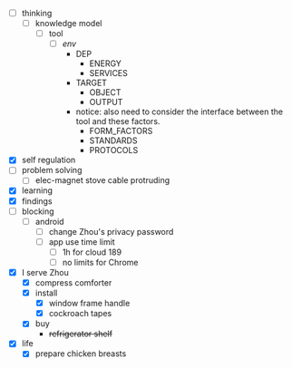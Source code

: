 - [ ] thinking
    - [ ] knowledge model
        - [ ] tool
            - [ ] *env*
                - DEP
                    - ENERGY
                    - SERVICES
                - TARGET
                    - OBJECT
                    - OUTPUT
                - notice: also need to consider the interface between the tool and these factors.
                    - FORM_FACTORS
                    - STANDARDS
                    - PROTOCOLS
- [x] self regulation
- [ ] problem solving
    - [ ] elec-magnet stove cable protruding 
- [x] learning
- [x] findings
- [ ] blocking
    - [ ] android
        - [ ] change Zhou's privacy password
        - [ ] app use time limit
            - [ ] 1h for cloud 189
            - [ ] no limits for Chrome
- [x] I serve Zhou
    - [x] compress comforter
    - [x] install 
        - [x] window frame handle
        - [x] cockroach tapes
    - [x] buy
        - ~~refrigerator shelf~~
- [x] life
    - [x] prepare chicken breasts